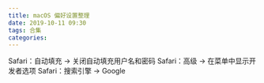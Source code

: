 ```yaml
---
title: macOS 偏好设置整理
date: 2019-10-11 09:30
tags: 合集
categories: 
---
```


Safari：自动填充 → 关闭自动填充用户名和密码
Safari：高级 → 在菜单中显示开发者选项
Safari：搜索引擎 → Google

<!-- more -->


